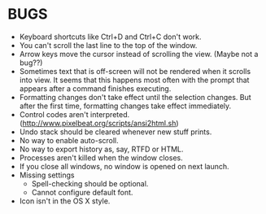 BUGS
====

* Keyboard shortcuts like Ctrl+D and Ctrl+C don't work.
* You can't scroll the last line to the top of the window.
* Arrow keys move the cursor instead of scrolling the view. (Maybe not a bug??)
* Sometimes text that is off-screen will not be rendered when it scrolls into view. It seems that this happens most often with the prompt that appears after a command finishes executing.
* Formatting changes don't take effect until the selection changes. But after the first time, formatting changes take effect immediately.
* Control codes aren't interpreted. (http://www.pixelbeat.org/scripts/ansi2html.sh)
* Undo stack should be cleared whenever new stuff prints.
* No way to enable auto-scroll.
* No way to export history as, say, RTFD or HTML.
* Processes aren't killed when the window closes.
* If you close all windows, no window is opened on next launch.
* Missing settings
  * Spell-checking should be optional.
  * Cannot configure default font.
* Icon isn't in the OS X style.
